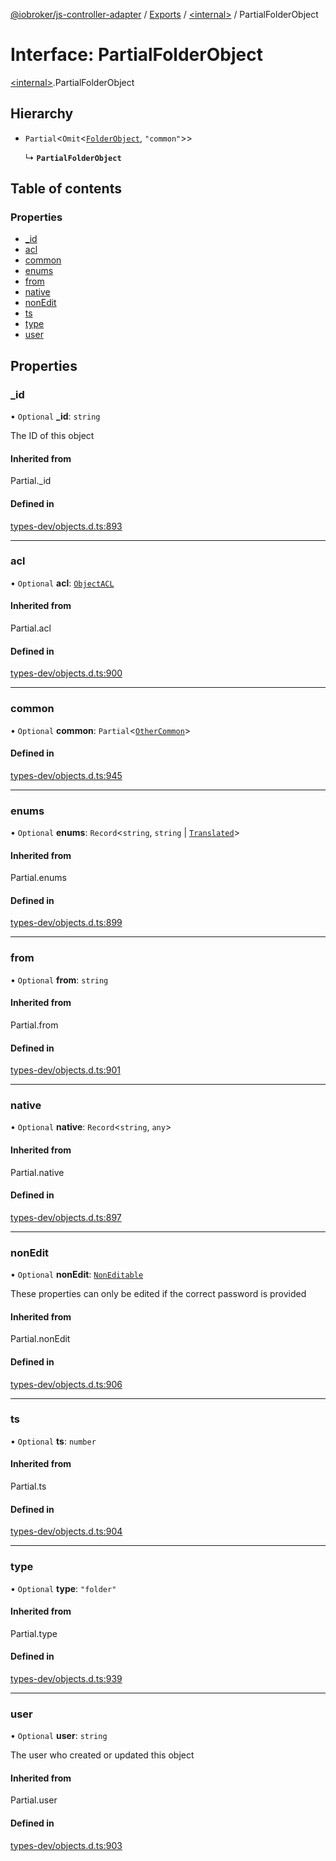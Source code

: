 [@iobroker/js-controller-adapter](../README.md) / [Exports](../modules.md) / [\<internal\>](../modules/internal_.md) / PartialFolderObject

# Interface: PartialFolderObject

[\<internal\>](../modules/internal_.md).PartialFolderObject

## Hierarchy

- `Partial`\<`Omit`\<[`FolderObject`](internal_.FolderObject.md), ``"common"``\>\>

  ↳ **`PartialFolderObject`**

## Table of contents

### Properties

- [\_id](internal_.PartialFolderObject.md#_id)
- [acl](internal_.PartialFolderObject.md#acl)
- [common](internal_.PartialFolderObject.md#common)
- [enums](internal_.PartialFolderObject.md#enums)
- [from](internal_.PartialFolderObject.md#from)
- [native](internal_.PartialFolderObject.md#native)
- [nonEdit](internal_.PartialFolderObject.md#nonedit)
- [ts](internal_.PartialFolderObject.md#ts)
- [type](internal_.PartialFolderObject.md#type)
- [user](internal_.PartialFolderObject.md#user)

## Properties

### \_id

• `Optional` **\_id**: `string`

The ID of this object

#### Inherited from

Partial.\_id

#### Defined in

[types-dev/objects.d.ts:893](https://github.com/ioBroker/ioBroker.js-controller/blob/b63ccb8074d230ee4dfca2157807dab34ca19b65/packages/types-dev/objects.d.ts#L893)

___

### acl

• `Optional` **acl**: [`ObjectACL`](internal_.ObjectACL.md)

#### Inherited from

Partial.acl

#### Defined in

[types-dev/objects.d.ts:900](https://github.com/ioBroker/ioBroker.js-controller/blob/b63ccb8074d230ee4dfca2157807dab34ca19b65/packages/types-dev/objects.d.ts#L900)

___

### common

• `Optional` **common**: `Partial`\<[`OtherCommon`](internal_.OtherCommon.md)\>

#### Defined in

[types-dev/objects.d.ts:945](https://github.com/ioBroker/ioBroker.js-controller/blob/b63ccb8074d230ee4dfca2157807dab34ca19b65/packages/types-dev/objects.d.ts#L945)

___

### enums

• `Optional` **enums**: `Record`\<`string`, `string` \| [`Translated`](../modules/internal_.md#translated)\>

#### Inherited from

Partial.enums

#### Defined in

[types-dev/objects.d.ts:899](https://github.com/ioBroker/ioBroker.js-controller/blob/b63ccb8074d230ee4dfca2157807dab34ca19b65/packages/types-dev/objects.d.ts#L899)

___

### from

• `Optional` **from**: `string`

#### Inherited from

Partial.from

#### Defined in

[types-dev/objects.d.ts:901](https://github.com/ioBroker/ioBroker.js-controller/blob/b63ccb8074d230ee4dfca2157807dab34ca19b65/packages/types-dev/objects.d.ts#L901)

___

### native

• `Optional` **native**: `Record`\<`string`, `any`\>

#### Inherited from

Partial.native

#### Defined in

[types-dev/objects.d.ts:897](https://github.com/ioBroker/ioBroker.js-controller/blob/b63ccb8074d230ee4dfca2157807dab34ca19b65/packages/types-dev/objects.d.ts#L897)

___

### nonEdit

• `Optional` **nonEdit**: [`NonEditable`](internal_.NonEditable.md)

These properties can only be edited if the correct password is provided

#### Inherited from

Partial.nonEdit

#### Defined in

[types-dev/objects.d.ts:906](https://github.com/ioBroker/ioBroker.js-controller/blob/b63ccb8074d230ee4dfca2157807dab34ca19b65/packages/types-dev/objects.d.ts#L906)

___

### ts

• `Optional` **ts**: `number`

#### Inherited from

Partial.ts

#### Defined in

[types-dev/objects.d.ts:904](https://github.com/ioBroker/ioBroker.js-controller/blob/b63ccb8074d230ee4dfca2157807dab34ca19b65/packages/types-dev/objects.d.ts#L904)

___

### type

• `Optional` **type**: ``"folder"``

#### Inherited from

Partial.type

#### Defined in

[types-dev/objects.d.ts:939](https://github.com/ioBroker/ioBroker.js-controller/blob/b63ccb8074d230ee4dfca2157807dab34ca19b65/packages/types-dev/objects.d.ts#L939)

___

### user

• `Optional` **user**: `string`

The user who created or updated this object

#### Inherited from

Partial.user

#### Defined in

[types-dev/objects.d.ts:903](https://github.com/ioBroker/ioBroker.js-controller/blob/b63ccb8074d230ee4dfca2157807dab34ca19b65/packages/types-dev/objects.d.ts#L903)
